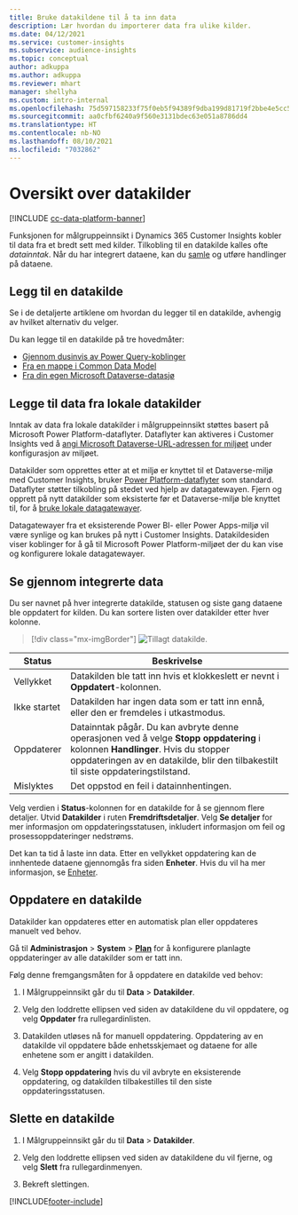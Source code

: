 ```yaml
---
title: Bruke datakildene til å ta inn data
description: Lær hvordan du importerer data fra ulike kilder.
ms.date: 04/12/2021
ms.service: customer-insights
ms.subservice: audience-insights
ms.topic: conceptual
author: adkuppa
ms.author: adkuppa
ms.reviewer: mhart
manager: shellyha
ms.custom: intro-internal
ms.openlocfilehash: 75d597158233f75f0eb5f94389f9dba199d81719f2bbe4e5cc58d2a3afc7dcf8
ms.sourcegitcommit: aa0cfbf6240a9f560e3131bdec63e051a8786dd4
ms.translationtype: HT
ms.contentlocale: nb-NO
ms.lasthandoff: 08/10/2021
ms.locfileid: "7032862"
---
```

# <a name="data-sources-overview"></a>Oversikt over datakilder

[!INCLUDE [cc-data-platform-banner](../includes/cc-data-platform-banner.md)]

Funksjonen for målgruppeinnsikt i Dynamics 365 Customer Insights kobler til data fra et bredt sett med kilder. Tilkobling til en datakilde kalles ofte *datainntak*. Når du har integrert dataene, kan du [samle](data-unification.md) og utføre handlinger på dataene.

## <a name="add-a-data-source"></a>Legg til en datakilde

Se i de detaljerte artiklene om hvordan du legger til en datakilde, avhengig av hvilket alternativ du velger.

Du kan legge til en datakilde på tre hovedmåter:

- [Gjennom dusinvis av Power Query-koblinger](connect-power-query.md)
- [Fra en mappe i Common Data Model](connect-common-data-model.md)
- [Fra din egen Microsoft Dataverse-datasjø](connect-dataverse-managed-lake.md)

## <a name="add-data-from-on-premises-data-sources"></a>Legge til data fra lokale datakilder

Inntak av data fra lokale datakilder i målgruppeinnsikt støttes basert på Microsoft Power Platform-dataflyter. Dataflyter kan aktiveres i Customer Insights ved å [angi Microsoft Dataverse-URL-adressen for miljøet](get-started-paid.md) under konfigurasjon av miljøet.

Datakilder som opprettes etter at et miljø er knyttet til et Dataverse-miljø med Customer Insights, bruker [Power Platform-dataflyter](/power-query/dataflows/overview-dataflows-across-power-platform-dynamics-365) som standard. Dataflyter støtter tilkobling på stedet ved hjelp av datagatewayen. Fjern og opprett på nytt datakilder som eksisterte før et Dataverse-miljø ble knyttet til, for å [bruke lokale datagatewayer](/data-integration/gateway/service-gateway-app).

Datagatewayer fra et eksisterende Power BI- eller Power Apps-miljø vil være synlige og kan brukes på nytt i Customer Insights. Datakildesiden viser koblinger for å gå til Microsoft Power Platform-miljøet der du kan vise og konfigurere lokale datagatewayer.

## <a name="review-ingested-data"></a>Se gjennom integrerte data

Du ser navnet på hver integrerte datakilde, statusen og siste gang dataene ble oppdatert for kilden. Du kan sortere listen over datakilder etter hver kolonne.

> [!div class="mx-imgBorder"]
> ![Tillagt datakilde.](media/configure-data-datasource-added.png "Tillagt datakilde")

|Status  |Beskrivelse  |
|---------|---------|
|Vellykket   |Datakilden ble tatt inn hvis et klokkeslett er nevnt i **Oppdatert**-kolonnen.
|Ikke startet   |Datakilden har ingen data som er tatt inn ennå, eller den er fremdeles i utkastmodus.         |
|Oppdaterer    |Datainntak pågår. Du kan avbryte denne operasjonen ved å velge **Stopp oppdatering** i kolonnen **Handlinger**. Hvis du stopper oppdateringen av en datakilde, blir den tilbakestilt til siste oppdateringstilstand.       |
|Mislyktes     |Det oppstod en feil i datainnhentingen.         |

Velg verdien i **Status**-kolonnen for en datakilde for å se gjennom flere detaljer. Utvid **Datakilder** i ruten **Fremdriftsdetaljer**. Velg **Se detaljer** for mer informasjon om oppdateringsstatusen, inkludert informasjon om feil og prosessoppdateringer nedstrøms.

Det kan ta tid å laste inn data. Etter en vellykket oppdatering kan de innhentede dataene gjennomgås fra siden **Enheter**. Hvis du vil ha mer informasjon, se [Enheter](entities.md).

## <a name="refresh-a-data-source"></a>Oppdatere en datakilde

Datakilder kan oppdateres etter en automatisk plan eller oppdateres manuelt ved behov. 

Gå til **Administrasjon** > **System** > [**Plan**](system.md#schedule-tab) for å konfigurere planlagte oppdateringer av alle datakilder som er tatt inn.

Følg denne fremgangsmåten for å oppdatere en datakilde ved behov:

1. I Målgruppeinnsikt går du til **Data** > **Datakilder**.

2. Velg den loddrette ellipsen ved siden av datakildene du vil oppdatere, og velg **Oppdater** fra rullegardinlisten.

3. Datakilden utløses nå for manuell oppdatering. Oppdatering av en datakilde vil oppdatere både enhetsskjemaet og dataene for alle enhetene som er angitt i datakilden.

4. Velg **Stopp oppdatering** hvis du vil avbryte en eksisterende oppdatering, og datakilden tilbakestilles til den siste oppdateringsstatusen.

## <a name="delete-a-data-source"></a>Slette en datakilde

1. I Målgruppeinnsikt går du til **Data** > **Datakilder**.

2. Velg den loddrette ellipsen ved siden av datakildene du vil fjerne, og velg **Slett** fra rullegardinmenyen.

3. Bekreft slettingen.


[!INCLUDE[footer-include](../includes/footer-banner.md)]
